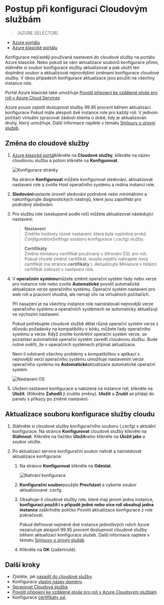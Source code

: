 <properties 
    pageTitle="Postup při konfiguraci do cloudové služby (klasické portál) | Microsoft Azure" 
    description="Zjistěte, jak nakonfigurovat cloudovým službám v Azure. Zjistěte, jak aktualizovat konfiguraci služby cloudu a konfigurace vzdálený přístup k roli instance." 
    services="cloud-services" 
    documentationCenter="" 
    authors="Thraka" 
    manager="timlt" 
    editor=""/>

<tags 
    ms.service="cloud-services" 
    ms.workload="tbd" 
    ms.tgt_pltfrm="na" 
    ms.devlang="na" 
    ms.topic="article" 
    ms.date="10/11/2016"
    ms.author="adegeo"/>




# <a name="how-to-configure-cloud-services"></a>Postup při konfiguraci Cloudovým službám

> [AZURE.SELECTOR]
- [Azure portálu](cloud-services-how-to-configure-portal.md)
- [Azure klasické portálu](cloud-services-how-to-configure.md)

Konfigurace nejčastěji používaná nastavení do cloudové služby na portálu Azure klasické. Nebo pokud se vám aktualizace souborů konfigurace přímo, stáhněte si soubor konfigurace služby aktualizovat a pak uložit ten doplněný soubor a aktualizovat nejnovějšími změnami konfigurace cloudové služby. V obou případech konfigurace aktualizace jsou použiti na všechny instance role.

Portál Azure klasické také umožňuje [Povolit připojení ke vzdálené ploše pro roli v Azure Cloud Services](cloud-services-role-enable-remote-desktop.md)

Azure pouze zajistit dostupnost služby 99.95 procent během aktualizací konfigurace Pokud máte alespoň dvě instance role pro každý roli. V jednom počítači virtuální zpracovat žádosti klienta o době, kdy je aktualizován druhý, který umožňuje. Další informace najdete v tématu [Smlouvy o úrovni služeb](https://azure.microsoft.com/support/legal/sla/).

## <a name="change-a-cloud-service"></a>Změna do cloudové služby

1. [Azure klasické portál](http://manage.windowsazure.com/)klikněte na **Cloudové služby**, klikněte na název cloudovou službu a potom klikněte na **Konfigurovat**.

    ![Konfigurace stránky](./media/cloud-services-how-to-configure/CloudServices_ConfigurePage1.png)
    
    Na stránce **Konfigurovat** můžete konfigurovat sledování, aktualizovat nastavení role a zvolte Host operačního systému a rodina instancí role. 

2. **Sledování**nastavte úroveň sledování podrobné nebo minimálními a nakonfigurujte diagnostických nástrojů, které jsou zapotřebí pro podrobný sledování.

3. Pro službu role (seskupené podle rolí) můžete aktualizovat následující nastavení:
    
    >**Nastavení**  
    >Změňte hodnoty různé nastavení, která byla vyplněná prvků *ConfigurationSettings* souboru konfigurace (.cscfg) služby.
    >
    >**Certifikáty**  
    >Změna miniatury certifikát používaný v šifrování SSL pro roli. Pokud chcete změnit certifikát, musíte nejdřív nahrajete nový certifikát (na stránce **certifikáty** ). Aktualizujte Miniatura v řetězci certifikát zobrazit v nastavení role.

4. V **operačním systému**můžete změnit operační systém řady nebo verze pro instance role nebo zvolte **Automatické** povolit automatické aktualizace verze operačního systému. Operační systém nastavení pro web rolí a pracovní vhodná, ale nemají vliv na virtuálních počítačích.

    Při nasazení je na všechny instance role nainstalovali nejnovější verze operačního systému a operačních systémech se automaticky aktualizují ve výchozím nastavení. 
    
    Pokud potřebujete cloudové službě dělat různé operační systém verze z důvodu požadavky na kompatibilitu v kódu, můžete řady operačního systému a verze. Když zvolíte konkrétní operační systém verze, se pozastaví automatické operační systém zavedli cloudovou službu. Bude nutné ověřit, že v operačních systémech přijímat aktualizace.
    
    Není-li odstranit všechny problémy s kompatibilitou s aplikací s nejnovější verzí operačního systému umožňuje nastavením verze operačního systému na **Automatické**aktualizace automatické operační systém. 
    
    ![Nastavení OS](./media/cloud-services-how-to-configure/CloudServices_ConfigurePage_OSSettings.png)

5. Uložení nastavení konfigurace a nabízená na instance roli, klikněte na **Uložit**. (Klikněte **Zahodit** ji zrušíte změny). **Uložit** a **Zrušit** se přidají do panelu s příkazy po změně nastavení.

## <a name="update-a-cloud-service-configuration-file"></a>Aktualizace souboru konfigurace služby cloudu

1. Stáhněte si cloudové služby konfiguračního souboru (.cscfg) s aktuální konfigurace. Na stránce **Konfigurovat** cloudové služby klikněte na **Stáhnout**. Klikněte na tlačítko **Uložit**nebo klikněte na **Uložit jako** a soubor uložte.

2. Po aktualizaci service konfigurační soubor nahrát a nainstalovat aktualizace konfigurace:

    1. Na stránce **Konfigurovat** klikněte na **Odeslat**.
    
        ![Nahrání konfigurace](./media/cloud-services-how-to-configure/CloudServices_UploadConfigFile.png)
    
    2. **Konfigurační soubor**použijte **Procházet** a vyberte soubor aktualizované .cscfg.
    
    3. Obsahuje-li cloudové služby role, které mají jenom jedna instance, **konfiguraci použít i v případě jedné nebo více rolí obsahují jedna instance** zaškrtněte políčko Povolit aktualizace konfigurace z role pokračovat.
    
        Pokud definovat nejméně dvě instance jednotlivých rolích Azure nezaručuje alespoň 99.95 procent dostupnost cloudové služby během aktualizací konfigurace služeb. Další informace najdete v tématu [Smlouvy o úrovni služeb](https://azure.microsoft.com/support/legal/sla/).
    
    4. Klikněte na **OK** (zaškrtnuté). 


## <a name="next-steps"></a>Další kroky

* Zjistěte, jak [nasadit do cloudové služby](cloud-services-how-to-create-deploy.md).
* Konfigurace [vlastní název domény](cloud-services-custom-domain-name.md).
* [Spravovat Cloudová služba](cloud-services-how-to-manage.md).
* [Povolit připojení ke vzdálené ploše pro roli v Azure Cloudovým službám](cloud-services-role-enable-remote-desktop.md)
* Konfigurace [certifikáty ssl](cloud-services-configure-ssl-certificate.md).
